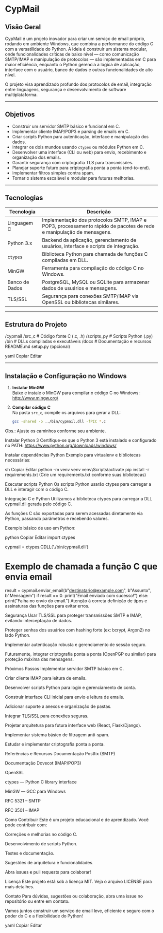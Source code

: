 # CypMail

## Visão Geral

CypMail é um projeto inovador para criar um serviço de email próprio, rodando em ambiente Windows, que combina a performance do código C com a versatilidade do Python. A ideia é construir um sistema modular, onde funcionalidades críticas de baixo nível — como comunicação SMTP/IMAP e manipulação de protocolos — são implementadas em C para maior eficiência, enquanto o Python gerencia a lógica de aplicação, interface com o usuário, banco de dados e outras funcionalidades de alto nível.

O projeto visa aprendizado profundo dos protocolos de email, integração entre linguagens, segurança e desenvolvimento de software multiplataforma.

---

## Objetivos

- Construir um servidor SMTP básico e funcional em C.
- Implementar cliente IMAP/POP3 e parsing de emails em C.
- Criar scripts Python para autenticação, interface e manipulação dos dados.
- Integrar os dois mundos usando `ctypes` ou módulos Python em C.
- Desenvolver uma interface (CLI ou web) para envio, recebimento e organização dos emails.
- Garantir segurança com criptografia TLS para transmissões.
- Planejar suporte futuro para criptografia ponta a ponta (end-to-end).
- Implementar filtros simples contra spam.
- Tornar o sistema escalável e modular para futuras melhorias.

---

## Tecnologias

| Tecnologia          | Descrição                                       |
|---------------------|------------------------------------------------|
| Linguagem C         | Implementação dos protocolos SMTP, IMAP e POP3, processamento rápido de pacotes de rede e manipulação de mensagens. |
| Python 3.x          | Backend da aplicação, gerenciamento de usuários, interface e scripts de integração. |
| `ctypes`            | Biblioteca Python para chamada de funções C compiladas em DLL. |
| MinGW               | Ferramenta para compilação do código C no Windows. |
| Banco de Dados       | PostgreSQL, MySQL ou SQLite para armazenar dados de usuários e mensagens. |
| TLS/SSL             | Segurança para conexões SMTP/IMAP via OpenSSL ou bibliotecas similares. |

---

## Estrutura do Projeto

/cypmail
/src_c # Código fonte C (.c, .h)
/scripts_py # Scripts Python (.py)
/bin # DLLs compiladas e executáveis
/docs # Documentação e recursos
README.md
setup.py (opcional)

yaml
Copiar
Editar

---

## Instalação e Configuração no Windows

1. **Instalar MinGW**  
   Baixe e instale o MinGW para compilar o código C no Windows:  
   http://www.mingw.org/

2. **Compilar código C**  
   Na pasta `src_c`, compile os arquivos para gerar a DLL:  
   ```sh
   gcc -shared -o ../bin/cypmail.dll -fPIC *.c
Obs.: Ajuste os caminhos conforme seu ambiente.

Instalar Python 3
Certifique-se que o Python 3 está instalado e configurado no PATH:
https://www.python.org/downloads/windows/

Instalar dependências Python
Exemplo para virtualenv e bibliotecas necessárias:

sh
Copiar
Editar
python -m venv venv
venv\Scripts\activate
pip install -r requirements.txt
(Crie um requirements.txt conforme suas bibliotecas)

Executar scripts Python
Os scripts Python usarão ctypes para carregar a DLL e interagir com o código C.

Integração C e Python
Utilizamos a biblioteca ctypes para carregar a DLL cypmail.dll gerada pelo código C.

As funções C são exportadas para serem acessadas diretamente via Python, passando parâmetros e recebendo valores.

Exemplo básico de uso em Python:

python
Copiar
Editar
import ctypes

cypmail = ctypes.CDLL('./bin/cypmail.dll')

# Exemplo de chamada a função C que envia email
result = cypmail.enviar_email(b"destinatario@example.com", b"Assunto", b"Mensagem")
if result == 0:
    print("Email enviado com sucesso!")
else:
    print("Falha no envio do email.")
Atenção à correta definição de tipos e assinaturas das funções para evitar erros.

Segurança
Usar TLS/SSL para proteger transmissões SMTP e IMAP, evitando interceptação de dados.

Proteger senhas dos usuários com hashing forte (ex: bcrypt, Argon2) no lado Python.

Implementar autenticação robusta e gerenciamento de sessão seguro.

Futuramente, integrar criptografia ponta a ponta (OpenPGP ou similar) para proteção máxima das mensagens.

Próximos Passos
 Implementar servidor SMTP básico em C.

 Criar cliente IMAP para leitura de emails.

 Desenvolver scripts Python para login e gerenciamento de conta.

 Construir interface CLI inicial para envio e leitura de emails.

 Adicionar suporte a anexos e organização de pastas.

 Integrar TLS/SSL para conexões seguras.

 Projetar arquitetura para futura interface web (React, Flask/Django).

 Implementar sistema básico de filtragem anti-spam.

 Estudar e implementar criptografia ponta a ponta.

Referências e Recursos
Documentação Postfix (SMTP)

Documentação Dovecot (IMAP/POP3)

OpenSSL

ctypes — Python C library interface

MinGW — GCC para Windows

RFC 5321 – SMTP

RFC 3501 – IMAP

Como Contribuir
Este é um projeto educacional e de aprendizado. Você pode contribuir com:

Correções e melhorias no código C.

Desenvolvimento de scripts Python.

Testes e documentação.

Sugestões de arquitetura e funcionalidades.

Abra issues e pull requests para colaborar!

Licença
Este projeto está sob a licença MIT. Veja o arquivo LICENSE para mais detalhes.

Contato
Para dúvidas, sugestões ou colaboração, abra uma issue no repositório ou entre em contato.

Vamos juntos construir um serviço de email leve, eficiente e seguro com o poder do C e a flexibilidade do Python!

yaml
Copiar
Editar
